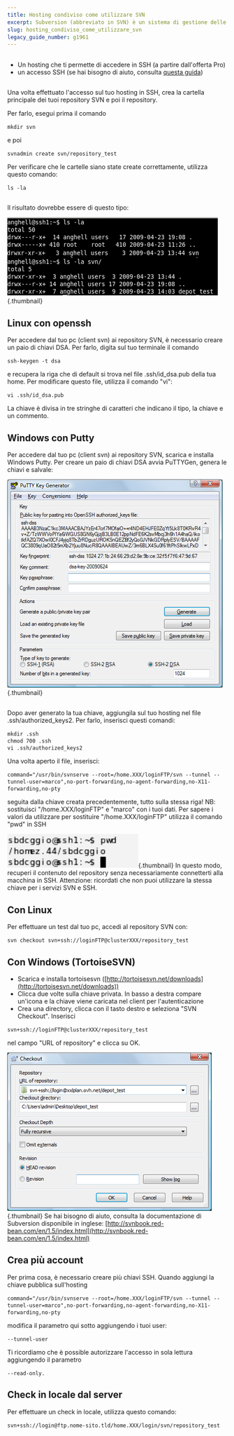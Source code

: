 ```yaml
---
title: Hosting condiviso come utilizzare SVN
excerpt: Subversion (abbreviato in SVN) è un sistema di gestione delle versioni. Questa guida ti mostra come utilizzare SVN tramite l'accesso SSH del tuo hosting grazie alle tue chiavi, pubbica e privata.
slug: hosting_condiviso_come_utilizzare_svn
legacy_guide_number: g1961
---
```



## 

- Un hosting che ti permette di accedere in SSH (a partire dall'offerta Pro)
- un accesso SSH (se hai bisogno di aiuto, consulta [questa guida](https://www.ovh.it/g1962.hosting_condiviso_protocollo_ssh))




## 
Una volta effettuato l'accesso sul tuo hosting in SSH, crea la cartella principale dei tuoi repository SVN e poi il repository.

Per farlo, esegui prima il comando


```
mkdir svn
```


e poi


```
svnadmin create svn/repository_test
```


Per verificare che le cartelle siano state create correttamente, utilizza questo comando:


```
ls -la
```




## 
Il risultato dovrebbe essere di questo tipo:

![](images/img_3078.jpg){.thumbnail}


## Linux con openssh
Per accedere dal tuo pc (client svn) ai repository SVN, è necessario creare un paio di chiavi DSA. Per farlo, digita sul tuo terminale il comando


```
ssh-keygen -t dsa
```


e recupera la riga che di default si trova nel file .ssh/id_dsa.pub della tua home. Per modificare questo file, utilizza il comando "vi":


```
vi .ssh/id_dsa.pub
```


La chiave è divisa in tre stringhe di caratteri che indicano il tipo, la chiave e un commento.


## Windows con Putty
Per accedere dal tuo pc (client svn) ai repository SVN, scarica e installa Windows Putty.
Per creare un paio di chiavi DSA avvia PuTTYGen, genera le chiavi e salvale:

![](images/img_3079.jpg){.thumbnail}


## 
Dopo aver generato la tua chiave, aggiungila sul tuo hosting nel file .ssh/authorized_keys2. Per farlo, inserisci questi comandi:


```
mkdir .ssh
chmod 700 .ssh
vi .ssh/authorized_keys2
```


Una volta aperto il file, inserisci:


```
command="/usr/bin/svnserve --root=/home.XXX/loginFTP/svn --tunnel --tunnel-user=marco",no-port-forwarding,no-agent-forwarding,no-X11-forwarding,no-pty
```


seguita dalla chiave creata precedentemente, tutto sulla stessa riga!
NB: sostituisci "/home.XXX/loginFTP" e "marco" con i tuoi dati.
Per sapere i valori da utilizzare per sostituire "/home.XXX/loginFTP" utilizza il comando "pwd" in SSH

![](images/img_3080.jpg){.thumbnail}
In questo modo, recuperi il contenuto del repository senza necessariamente connetterti alla macchina in SSH.
Attenzione: ricordati che non puoi utilizzare la stessa chiave per i servizi SVN e SSH.


## Con Linux
Per effettuare un test dal tuo pc, accedi al repository SVN con:


```
svn checkout svn+ssh://loginFTP@clusterXXX/repository_test
```




## Con Windows (TortoiseSVN)

- Scarica e installa tortoisesvn ([http://tortoisesvn.net/downloads](http://tortoisesvn.net/downloads))
- Clicca due volte sulla chiave privata. In basso a destra compare un'icona e la chiave viene caricata nel client per l'autenticazione
- Crea una directory, clicca con il tasto destro e seleziona "SVN Checkout". Inserisci


```
svn+ssh://loginFTP@clusterXXX/repository_test
```



nel campo "URL of repository" e clicca su OK.

![](images/img_3081.jpg){.thumbnail}
Se hai bisogno di aiuto, consulta la documentazione di Subversion disponibile in inglese: [http://svnbook.red-bean.com/en/1.5/index.html](http://svnbook.red-bean.com/en/1.5/index.html)


## Crea più account
Per prima cosa, è necessario creare più chiavi SSH.
Quando aggiungi la chiave pubblica sull'hosting


```
command="/usr/bin/svnserve --root=/home.XXX/loginFTP/svn --tunnel --tunnel-user=marco",no-port-forwarding,no-agent-forwarding,no-X11-forwarding,no-pty
```


modifica il parametro qui sotto aggiungendo i tuoi user:


```
--tunnel-user
```


Ti ricordiamo che è possible autorizzare l'accesso in sola lettura aggiungendo il parametro


```
--read-only.
```




## Check in locale dal server
Per effettuare un check in locale, utilizza questo comando:


```
svn+ssh://login@ftp.nome-sito.tld/home.XXX/login/svn/repository_test
```



